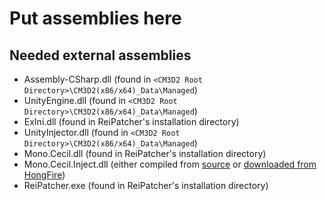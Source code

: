 # Put assemblies here

## Needed external assemblies

* Assembly-CSharp.dll (found in `<CM3D2 Root Directory>\CM3D2(x86/x64)_Data\Managed`)
* UnityEngine.dll (found in `<CM3D2 Root Directory>\CM3D2(x86/x64)_Data\Managed`)
* ExIni.dll (found in ReiPatcher's installation directory)
* UnityInjector.dll (found in `<CM3D2 Root Directory>\CM3D2(x86/x64)_Data\Managed`)
* Mono.Cecil.dll (found in ReiPatcher's installation directory)
* Mono.Cecil.Inject.dll (either compiled from [source](https://github.com/denikson/Mono.Cecil.Inject) or [downloaded from HongFire](http://www.hongfire.com/forum/showthread.php/444581-Cecil-Inject-An-extension-to-Mono-Cecil-1-1))
* ReiPatcher.exe (found in ReiPatcher's installation directory)